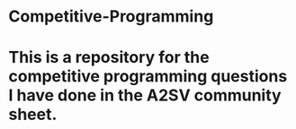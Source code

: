 # Competitive-Programming
# This is a repository for the competitive programming questions I have done in the A2SV community sheet.
